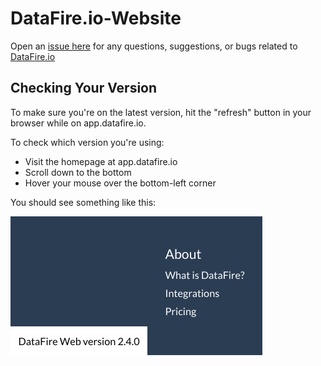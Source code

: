 # DataFire.io-Website

Open an [issue here](https://github.com/DataFire/DataFire.io-Website/issues) for any questions, suggestions, or bugs related to [DataFire.io](https://app.datafire.io) 

## Checking Your Version
To make sure you're on the latest version, hit the "refresh" button in your browser while on app.datafire.io.

To check which version you're using:
* Visit the homepage at app.datafire.io
* Scroll down to the bottom
* Hover your mouse over the bottom-left corner

You should see something like this:

![Version](assets/Version.png)
